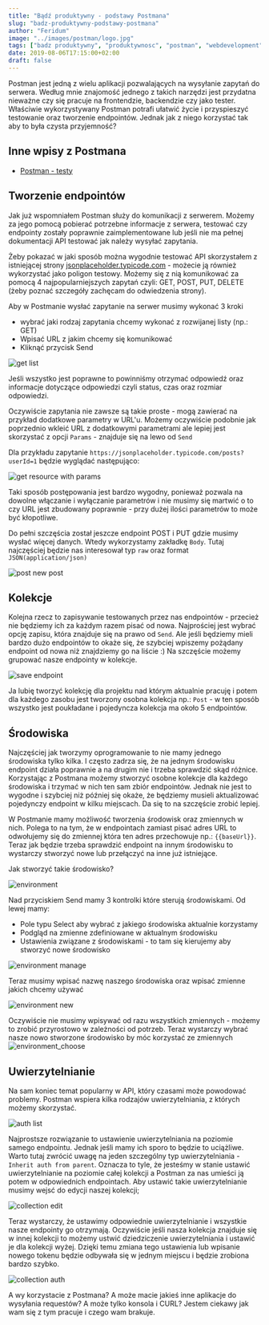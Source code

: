 ```yaml
---
title: "Bądź produktywny - podstawy Postmana"
slug: "badz-produktywny-podstawy-postmana"
author: "Feridum"
image: "../images/postman/logo.jpg"
tags: ["badz produktywny", "produktywnosc", "postman", "webdevelopment", "webdev"]
date: 2019-08-06T17:15:00+02:00
draft: false
---
```


Postman jest jedną z wielu aplikacji pozwalających na wysyłanie zapytań do serwera. Według mnie znajomość jednego z takich narzędzi jest przydatna nieważne czy się pracuje na frontendzie, backendzie czy jako tester. Właściwie wykorzystywany Postman potrafi ułatwić życie i przyspieszyć testowanie oraz tworzenie endpointów. Jednak jak z niego korzystać tak aby to była czysta przyjemność?

<!--more-->

## Inne wpisy z Postmana

- [Postman - testy](/post/badz-produktywny-testy-w-postmanie)

## Tworzenie endpointów

Jak już wspomniałem Postman służy do komunikacji z serwerem. Możemy za jego pomocą pobierać potrzebne informacje z serwera, testować czy endpointy zostały poprawnie zaimplementowane lub jeśli nie ma pełnej dokumentacji API testować jak należy wysyłać zapytania. 

Żeby pokazać w jaki sposób można wygodnie testować API skorzystałem z istniejącej strony [jsonplaceholder.typicode.com](https://jsonplaceholder.typicode.com/) - możecie ją również wykorzystać jako poligon testowy. Możemy się z nią komunikować za pomocą 4 najpopularniejszych zapytań czyli: GET, POST, PUT, DELETE (żeby poznać szczegóły zachęcam do odwiedzenia strony).  

Aby w Postmanie wysłać zapytanie na serwer musimy wykonać 3 kroki

- wybrać jaki rodzaj zapytania chcemy wykonać z rozwijanej listy (np.: GET)
- Wpisać URL z jakim chcemy się komunikować
- Kliknąć przycisk Send

![get list](../images/postman/GET.png)

Jeśli wszystko jest poprawne to powinniśmy otrzymać odpowiedź oraz informacje dotyczące odpowiedzi czyli status, czas oraz rozmiar odpowiedzi.

Oczywiście zapytania nie zawsze są takie proste - mogą zawierać na przykład dodatkowe parametry w URL'u. Możemy oczywiście podobnie jak poprzednio wkleić URL z dodatkowymi parametrami ale lepiej jest skorzystać z opcji `Params` - znajduje się na lewo od `Send`

Dla przykładu zapytanie `https://jsonplaceholder.typicode.com/posts?userId=1` będzie wyglądać następująco: 

![get resource with params](../images/postman/GET_single.png)

Taki sposób postępowania jest bardzo wygodny, ponieważ pozwala na dowolne włączanie i wyłączanie parametrów i nie musimy się martwić o to czy URL jest zbudowany poprawnie - przy dużej ilości parametrów to może być kłopotliwe.

Do pełni szczęścia został jeszcze endpoint POST i PUT gdzie musimy wysłać więcej danych. Wtedy wykorzystamy zakładkę `Body`. Tutaj najczęściej będzie nas interesował typ `raw` oraz format `JSON(application/json)`

![post new post](../images/postman/POST.png)

## Kolekcje
Kolejna rzecz to zapisywanie testowanych przez nas endpointów - przecież nie będziemy ich za każdym razem pisać od nowa. Najprościej jest wybrać opcję zapisu, która znajduje się na prawo od `Send`. Ale jeśli będziemy mieli bardzo dużo endpointów to okaże się, że szybciej wpiszemy pożądany endpoint od nowa niż znajdziemy go na liście :) Na szczęście możemy grupować nasze endpointy w kolekcje. 

![save endpoint](../images/postman/save.png)

Ja lubię tworzyć kolekcję dla projektu nad którym aktualnie pracuję i potem dla każdego zasobu jest tworzony osobna kolekcja np.: `Post` - w ten sposób wszystko jest poukładane i pojedyncza kolekcja ma około 5 endpointów. 

## Środowiska

Najczęściej jak tworzymy oprogramowanie to nie mamy jednego środowiska tylko kilka. I często zadrza się, że na jednym środowisku endpoint działa poprawnie a na drugim nie i trzeba sprawdzić skąd różnice. Korzystając z Postmana możemy stworzyć osobne kolekcje dla każdego środowiska i trzymać w nich ten sam zbiór endpointów. Jednak nie jest to wygodne i szybciej niż później się okaże, że będziemy musieli aktualizować pojedynczy endpoint w kilku miejscach. Da się to na szczęście zrobić lepiej. 

W Postmanie mamy możliwość tworzenia środowisk oraz zmiennych w nich. Polega to na tym, że w endpointach zamiast pisać adres URL to odwołujemy się do zmiennej która ten adres przechowuje np.: `{{baseUrl}}`. Teraz jak będzie trzeba sprawdzić endpoint na innym środowisku to wystarczy stworzyć nowe lub przełączyć na inne już istniejące.

Jak stworzyć takie środowisko? 

![environment](../images/postman/environment.png)

Nad przyciskiem Send mamy 3 kontrolki które sterują środowiskami. Od lewej mamy: 

- Pole typu Select aby wybrać z jakiego środowiska aktualnie korzystamy
- Podgląd na zmienne zdefiniowane w aktualnym środowisku 
- Ustawienia związane z środowiskami - to tam się kierujemy aby stworzyć nowe środowisko

![environment manage](../images/postman/environment_manage.png)

Teraz musimy wpisać nazwę naszego środowiska oraz wpisać zmienne jakich chcemy używać

![environment new](../images/postman/environment_new.png)

Oczywiście nie musimy wpisywać od razu wszystkich zmiennych - możemy to zrobić przyrostowo w zależności od potrzeb. Teraz wystarczy wybrać nasze nowo stworzone środowisko by móc korzystać ze zmiennych
![environment_choose](../images/postman/environment_choose.png)
	
## Uwierzytelnianie

Na sam koniec temat popularny w API, który czasami może powodować problemy. Postman wspiera kilka rodzajów uwierzytelniania, z których możemy skorzystać.

![auth list](../images/postman/auth_list.png)

Najprostsze rozwiązanie to ustawienie uwierzytelniania na poziomie samego endpointu. Jednak jeśli mamy ich sporo to będzie to uciążliwe. Warto tutaj zwrócić uwagę na jeden szczególny typ uwierzytelniania - `Inherit auth from parent`. Oznacza to tyle, że jesteśmy w stanie ustawić uwierzytelnianie na poziomie całej kolekcji a Postman za nas umieści ją potem w odpowiednich endpointach. Aby ustawić takie uwierzytelnianie musimy wejsć do edycji naszej kolekcji;

![collection edit](../images/postman/collection_edit.png)

Teraz wystarczy, że ustawimy odpowiednie uwierzytelnianie i wszystkie nasze endpointy go otrzymają. Oczywiście jeśli nasza kolekcja znajduje się w innej kolekcji to możemy ustwić dziedziczenie uwierzytelniania i ustawić je dla kolekcji wyżej. Dzięki temu zmiana tego ustawienia lub wpisanie nowego tokenu będzie odbywała się w jednym miejscu i będzie zrobiona bardzo szybko.

![collection auth](../images/postman/collection_auth.png)

A wy korzystacie z Postmana? A może macie jakieś inne aplikacje do wysyłania requestów? A może tylko konsola i CURL? Jestem ciekawy jak wam się z tym pracuje i czego wam brakuje.